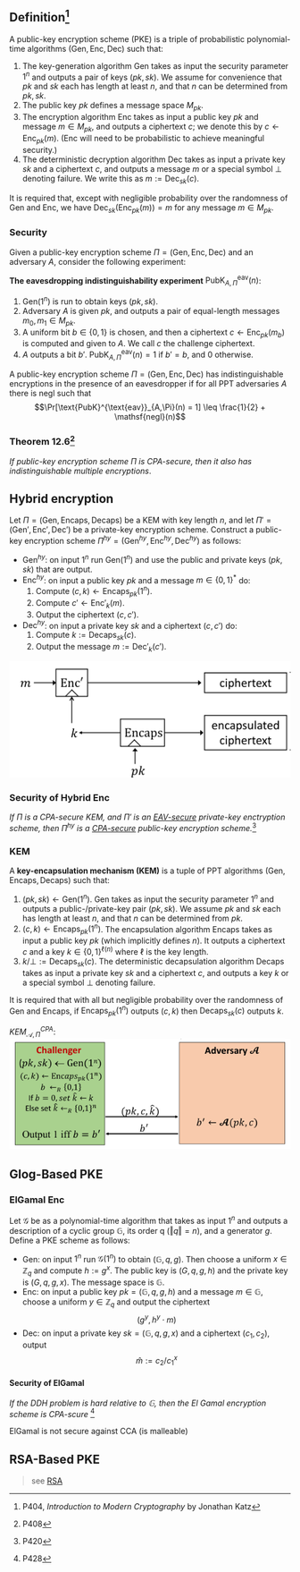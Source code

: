 ## Definition[^definition12.1] 

A public-key encryption scheme (PKE) is a triple of probabilistic polynomial-time algorithms $(\text{Gen}, \text{Enc}, \text{Dec})$ such that:

1. The key-generation algorithm Gen takes as input the security parameter $1^n$ and outputs a pair of keys $(pk, sk)$. We assume for convenience that $pk$ and $sk$ each has length at least $n$, and that $n$ can be determined from $pk, sk$.
2. The public key $pk$ defines a message space $M_{pk}$.
3. The encryption algorithm Enc takes as input a public key $pk$ and message $m \in M_{pk}$, and outputs a ciphertext $c$; we denote this by $c \leftarrow \text{Enc}_{pk}(m)$. (Enc will need to be probabilistic to achieve meaningful security.)
4. The deterministic decryption algorithm Dec takes as input a private key $sk$ and a ciphertext $c$, and outputs a message $m$ or a special symbol $\bot$ denoting failure. We write this as $m := \text{Dec}_{sk}(c)$.

It is required that, except with negligible probability over the randomness of Gen and Enc, we have $\text{Dec}_{sk}(\text{Enc}_{pk}(m)) = m$ for any message $m \in M_{pk}$.

### Security

Given a public-key encryption scheme $\Pi = (\text{Gen}, \text{Enc}, \text{Dec})$ and an adversary $A$, consider the following experiment:

**The eavesdropping indistinguishability experiment** $\text{PubK}^{\text{eav}}_{A,\Pi}(n)$:
1. $\text{Gen}(1^n)$ is run to obtain keys $(pk, sk)$.
2. Adversary $A$ is given $pk$, and outputs a pair of equal-length messages $m_0, m_1 \in M_{pk}$.
3. A uniform bit $b \in \{0,1\}$ is chosen, and then a ciphertext $c \leftarrow \text{Enc}_{pk}(m_b)$ is computed and given to $A$. We call $c$ the challenge ciphertext.
4. $A$ outputs a bit $b'$. $\text{PubK}^{\text{eav}}_{A,\Pi}(n)=1$ if $b' = b$, and $0$ otherwise.

A public-key encryption scheme $\Pi = (\text{Gen}, \text{Enc}, \text{Dec})$ has indistinguishable encryptions in the presence of an eavesdropper if for all PPT adversaries $A$ there is $\text{negl}$ such that
$$\Pr[\text{PubK}^{\text{eav}}_{A,\Pi}(n) = 1] \leq \frac{1}{2} + \mathsf{negl}(n)$$

### Theorem 12.6[^2]

*If public-key encryption scheme $\Pi$ is CPA-secure, then it also has indistinguishable $\mathsf{multiple}$ encryptions*.

## Hybrid encryption

Let $\Pi = (\text{Gen}, \text{Encaps}, \text{Decaps})$ be a KEM with key length $n$, and let $\Pi' = (\text{Gen}', \text{Enc}', \text{Dec}')$ be a private-key encryption scheme. Construct a public-key encryption scheme $\Pi^{hy} = (\text{Gen}^{hy}, \text{Enc}^{hy}, \text{Dec}^{hy})$ as follows:

- $\text{Gen}^{hy}$: on input $1^n$ run $\text{Gen}(1^n)$ and use the public and private keys $(pk, sk)$ that are output.
- $\text{Enc}^{hy}$: on input a public key $pk$ and a message $m \in \{0,1\}^*$ do:
	1. Compute $(c, k) \leftarrow \text{Encaps}_{pk}(1^n)$.
	2. Compute $c' \leftarrow \text{Enc}'_k(m)$.
	3. Output the ciphertext $(c, c')$.
- $\text{Dec}^{hy}$: on input a private key $sk$ and a ciphertext $(c, c')$ do:
	1. Compute $k := \text{Decaps}_{sk}(c)$.
	2. Output the message $m := \text{Dec}'_k(c')$.

![|300](../../../attach/Pasted%20image%2020231228193014.png)

### Security of Hybrid Enc

*If $\Pi$ is a CPA-secure KEM, and $\Pi '$ is an [EAV-secure](Private-Key%20Encryption.md) private-key enctryption scheme, then $\Pi^{hy}$ is a [CPA-secure](CPA-Secure.md) public-key encryption scheme.*[^3]

### KEM

A **key-encapsulation mechanism (KEM)** is a tuple of PPT algorithms $(\text{Gen}, \text{Encaps}, \text{Decaps})$ such that:
1. $(pk,sk)\leftarrow \mathsf{Gen}(1^n)$. Gen takes as input the security parameter $1^n$ and outputs a public-/private-key pair $(pk, sk)$. We assume $pk$ and $sk$ each has length at least $n$, and that $n$ can be determined from $pk$.
2. $(c, k) \leftarrow \text{Encaps}_{pk}(1^n)$. The encapsulation algorithm Encaps takes as input a public key $pk$ (which implicitly defines $n$). It outputs a ciphertext $c$ and a key $k \in \{0, 1\}^{\ell(n)}$ where $\ell$ is the key length.  
3. $k/\bot := \text{Decaps}_{sk}(c)$. The deterministic decapsulation algorithm Decaps takes as input a private key $sk$ and a ciphertext $c$, and outputs a key $k$ or a special symbol $\bot$ denoting failure.

It is required that with all but negligible probability over the randomness of Gen and Encaps, if $\text{Encaps}_{pk}(1^n)$ outputs $(c, k)$ then $\text{Decaps}_{sk}(c)$ outputs $k$.

$KEM^{CPA}_{\mathcal{A},\Pi}$: 
![450](../../../attach/Pasted%20image%2020231228193315.png)

## Glog-Based PKE

### ElGamal Enc

Let $\mathcal{G}$ be as a polynomial-time algorithm that takes as input $1^n$ and outputs a description of a cyclic group $\mathbb{G}$, its order q ($\Vert q\Vert =n$), and a generator $g$. Define a PKE scheme as follows:

- Gen: on input $1^n$ run $\mathcal{G}(1^{n})$ to obtain $(\mathbb{G},q,g)$. Then choose a uniform $x \in \mathbb{Z}_q$ and compute $h := g^x$. The public key is $(G, q, g, h)$ and the private key is $(G, q, g, x)$. The message space is $\mathbb{G}$.
- Enc: on input a public key $pk = (\mathbb{G}, q, g, h)$ and a message $m\in \mathbb{G}$, choose a uniform $y \in \mathbb{Z}_q$ and output the ciphertext $$(g^y, h^y \cdot m)$$
- Dec: on input a private key $sk = (\mathbb{G}, q, g, x)$ and a ciphertext $(c_1, c_2)$, output $$\hat{m} := c_2/c_1^x$$

#### Security of ElGamal

*If the DDH problem is hard relative to $\mathbb{G}$, then the El Gamal encryption scheme is CPA-scure* [^4]

ElGamal is not secure against CCA (is malleable)

## RSA-Based PKE

> see [RSA](../../2%20公钥密码/RSA/RSA.md)

[^definition12.1]: P404, *Introduction to Modern Cryptography* by Jonathan Katz
[^2]: P408
[^3]: P420
[^4]: P428